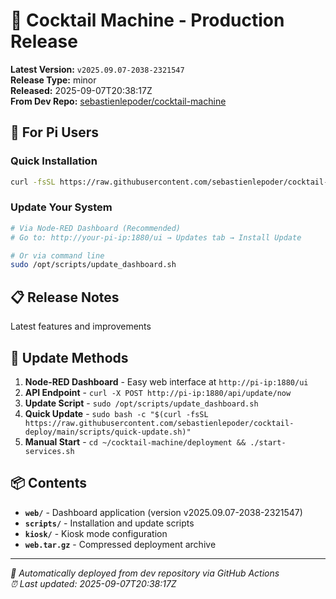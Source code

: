# 🍹 Cocktail Machine - Production Release

**Latest Version:** `v2025.09.07-2038-2321547`  
**Release Type:** minor  
**Released:** 2025-09-07T20:38:17Z  
**From Dev Repo:** [sebastienlepoder/cocktail-machine](https://github.com/sebastienlepoder/cocktail-machine)

## 🚀 For Pi Users

### Quick Installation
```bash
curl -fsSL https://raw.githubusercontent.com/sebastienlepoder/cocktail-deploy/main/scripts/setup-ultimate.sh | bash
```

### Update Your System
```bash
# Via Node-RED Dashboard (Recommended)
# Go to: http://your-pi-ip:1880/ui → Updates tab → Install Update

# Or via command line
sudo /opt/scripts/update_dashboard.sh
```

## 📋 Release Notes

Latest features and improvements

## 🔄 Update Methods

1. **Node-RED Dashboard** - Easy web interface at `http://pi-ip:1880/ui`
2. **API Endpoint** - `curl -X POST http://pi-ip:1880/api/update/now`  
3. **Update Script** - `sudo /opt/scripts/update_dashboard.sh`
4. **Quick Update** - `sudo bash -c "$(curl -fsSL https://raw.githubusercontent.com/sebastienlepoder/cocktail-deploy/main/scripts/quick-update.sh)"`
5. **Manual Start** - `cd ~/cocktail-machine/deployment && ./start-services.sh`

## 📦 Contents

- **`web/`** - Dashboard application (version v2025.09.07-2038-2321547)
- **`scripts/`** - Installation and update scripts  
- **`kiosk/`** - Kiosk mode configuration
- **`web.tar.gz`** - Compressed deployment archive

---

*🤖 Automatically deployed from dev repository via GitHub Actions*  
*⏰ Last updated: 2025-09-07T20:38:17Z*
